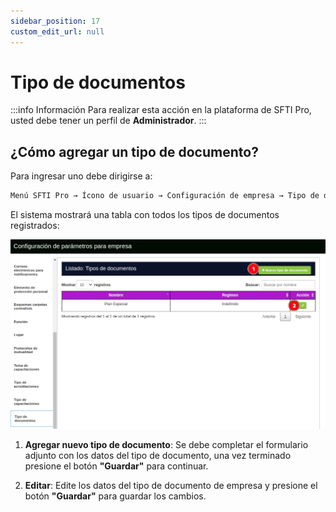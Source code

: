 ```yaml
---
sidebar_position: 17
custom_edit_url: null
---
```

# Tipo de documentos

:::info Información 
Para realizar esta acción en la plataforma de SFTI Pro, usted debe tener un perfil de **Administrador**.
:::

## ¿Cómo agregar un tipo de documento?
Para ingresar uno debe dirigirse a:

<div align="center">

```bash
Menú SFTI Pro → Ícono de usuario → Configuración de empresa → Tipo de documentos
```
</div>

El sistema mostrará una tabla con todos los tipos de documentos registrados:

<div align="center">

![tipo de documento](/img/img_manual/img_configuracion/2023-08-08_10-00.png)

</div>

1. **Agregar nuevo tipo de documento**: Se debe completar el formulario adjunto con los datos del tipo de documento, una vez terminado presione el botón **"Guardar"** para continuar.

2. **Editar**: Edite los datos del tipo de documento de empresa y presione el botón **"Guardar"** para guardar los cambios.